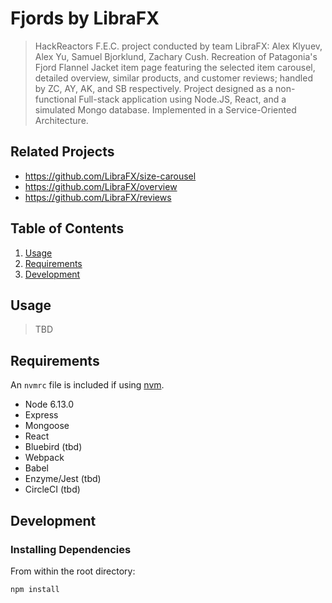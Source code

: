 # Fjords by LibraFX

> HackReactors F.E.C. project conducted by team LibraFX: Alex Klyuev, Alex Yu, Samuel Bjorklund, Zachary Cush.
Recreation of Patagonia's Fjord Flannel Jacket item page featuring the selected item carousel, detailed overview, similar products, and customer reviews;
handled by ZC, AY, AK, and SB respectively. Project designed as a non-functional Full-stack application using Node.JS, React, and a simulated Mongo database.
Implemented in a Service-Oriented Architecture.

## Related Projects

  - https://github.com/LibraFX/size-carousel
  - https://github.com/LibraFX/overview
  - https://github.com/LibraFX/reviews

## Table of Contents

1. [Usage](#Usage)
2. [Requirements](Requirements)
3. [Development](#Development)

## Usage

> TBD

## Requirements

An `nvmrc` file is included if using [nvm](https://github.com/creationix/nvm).

- Node 6.13.0
- Express
- Mongoose
- React
- Bluebird (tbd)
- Webpack
- Babel
- Enzyme/Jest (tbd)
- CircleCI (tbd)

## Development

### Installing Dependencies

From within the root directory:

```sh
npm install
```
